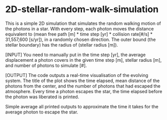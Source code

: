 # 2D-stellar-random-walk-simulation

This is a simple 2D simulation that simulates the random walking motion of the photons in a star.
With every step, each photon moves the distance equivalent to (mean free path [m] * time step [yr] * collision rate[#/s] * 31,557,600 [s/yr]), in a randomly chosen direction. 
The outer bound (the stellar boundary) has the radius of (stellar radius [m]).

[INPUT]
You need to manually put in the time step [yr], the average displacement a photon covers in the given time step [m], stellar radius [m], and number of photons to simulate [#].

[OUTPUT]
The code outputs a real-time visualisation of the evolving system.
The title of the plot shows the time elapsed, mean distance of the photons from the center, and the number of photons that had escaped the atmosphere. Every time a photon escapes the star, the time elapsed before the photon was liberated is printed. 

Simple average all printed outputs to approximate the time it takes for the average photon to escape the star.
